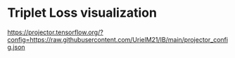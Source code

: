 # Triplet Loss visualization
https://projector.tensorflow.org/?config=https://raw.githubusercontent.com/UrielM21/IB/main/projector_config.json
